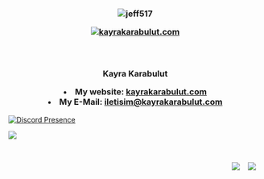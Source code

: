 <h3 align="center" dir="auto">
<p align="center"> <img src="https://komarev.com/ghpvc/?username=jeff517&label=Profile%20views&color=0e75b6&style=flat" alt="jeff517" /> </p>
<a href="https://kayrakarabulut.com" rel="dofollow">
<img alt="kayrakarabulut.com" href="https://www.kayrakarabulut.com" src="https://img.shields.io/website?label=kayrakarabulut.com&amp;style=for-the-badge&amp;url=https%3A%2F%2Fkayrakarabulut.com" style="max-width: 100%;"></a>
  </h3>
<br>
  <h2 dir="auto"></h2>
  <h3 align="center" dir="auto">
<p dir="auto">Kayra Karabulut</p>

<li>My website: <a href="https://www.kayrakarabulut.com">kayrakarabulut.com</a></li>
<li>My E-Mail: <a href="mailto:iletisim@kayrakarabulut.com">iletisim@kayrakarabulut.com</a></li>
  </h3>

[![Discord Presence](https://lanyard.cnrad.dev/api/533591831443931136)](https://discord.com/users/:533591831443931136)

<img src="https://github-readme-stats.vercel.app/api/top-langs?username=jeff517&amp;show_icons=true&amp;title_color=218ee6&amp;text_color=ffffff&amp;bg_color=0d1117&amp;hide_border=true&amp;cache_seconds=0&amp;locale=en&amp;layout=compact">
<br>
<br>
<h2 dir="auto"></h2>
<p align="right" dir="auto">
  <a href="https://open.spotify.com/user/47uce40n14ug2jou80nxsatai" rel="nofollow"><img src="https://camo.githubusercontent.com/c66a3368b0d8d1f0e10521fb1be14fc0b500d095d9e0479fa0f63aecfda2e63f/68747470733a2f2f696d672e736869656c64732e696f2f62616467652f73706f746966792d2532333145443736302e7376673f267374796c653d666f722d7468652d6261646765266c6f676f3d73706f74696679266c6f676f436f6c6f723d7768697465" data-canonical-src="https://img.shields.io/badge/spotify-%231ED760.svg?&amp;style=for-the-badge&amp;logo=spotify&amp;logoColor=white" style="max-width: 100%;"></a>&nbsp;&nbsp;&nbsp;
  <a href="https://steamcommunity.com/id/K4Jeff/" rel="nofollow"><img src="https://camo.githubusercontent.com/487b3e68805b5ef171b3aaf9d12151bdd52f16b33a0b975d2306800e8381a6c0/68747470733a2f2f696d672e736869656c64732e696f2f62616467652f537465616d2d2532333030303030302e7376673f267374796c653d666f722d7468652d6261646765266c6f676f3d737465616d266c6f676f436f6c6f723d7768697465" data-canonical-src="https://img.shields.io/badge/Steam-%23000000.svg?&amp;style=for-the-badge&amp;logo=steam&amp;logoColor=white" style="max-width: 100%;"></a>&nbsp;&nbsp;&nbsp;
  </p>
